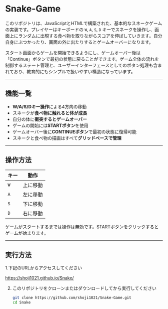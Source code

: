 # Snake-Game

このリポジトリは、JavaScriptとHTMLで構築された、基本的なスネークゲームの実装です。プレイヤーはキーボードの `W`, `A`, `S`, `D` キーでスネークを操作し、画面上にランダムに出現する食べ物を取りながらスコアを伸ばしていきます。自分自身にぶつかったり、画面の外に出たりするとゲームオーバーになります。

スタート画面からゲームを開始できるようにし、ゲームオーバー後は「Continue」ボタンで最初の状態に戻ることができます。ゲーム全体の流れを制御するステート管理と、ユーザーインターフェースとしてのボタン処理も含まれており、教育的にもシンプルで扱いやすい構造になっています。

---

## 機能一覧

- **W/A/S/Dキー操作**による4方向の移動
- スネークが**食べ物に触れると体が成長**
- 自分の体に**衝突するとゲームオーバー**
- ゲームの開始には**STARTボタン**を使用
- ゲームオーバー後に**CONTINUEボタン**で最初の状態に復帰可能
- スネークと食べ物の描画はすべて**グリッドベースで管理**
---

## 操作方法

| キー | 動作         |
|------|--------------|
| `W`  | 上に移動     |
| `A`  | 左に移動     |
| `S`  | 下に移動     |
| `D`  | 右に移動     |

ゲームがスタートするまでは操作は無効です。STARTボタンをクリックするとゲームが始まります。

---

## 実行方法
1.下記のURLからアクセスしてください

https://shoji1021.github.io/Snake/

2. このリポジトリをクローンまたはダウンロードしてから実行してください

   ```bash
   git clone https://github.com/shoji1021/Snake-Game.git
   cd Snake
